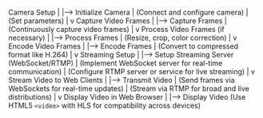Camera Setup
  |
  |--> Initialize Camera
  |      (Connect and configure camera)
  |      (Set parameters)
  |
  v
Capture Video Frames
  |
  |--> Capture Frames
  |      (Continuously capture video frames)
  |
  v
Process Video Frames (if necessary)
  |
  |--> Process Frames
  |      (Resize, crop, color correction)
  |
  v
Encode Video Frames
  |
  |--> Encode Frames
  |      (Convert to compressed format like H.264)
  |
  v
Streaming Setup
  |
  |--> Setup Streaming Server (WebSocket/RTMP)
  |      (Implement WebSocket server for real-time communication)
  |      (Configure RTMP server or service for live streaming)
  |
  v
Stream Video to Web Clients
  |
  |--> Transmit Video
  |      (Send frames via WebSockets for real-time updates)
  |      (Stream via RTMP for broad and live distributions)
  |
  v
Display Video in Web Browser
  |
  |--> Display Video
        (Use HTML5 `<video>` with HLS for compatibility across devices)


